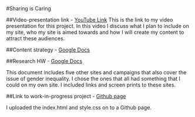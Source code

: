 #Sharing is Caring


##Video-presentation link - [YouTube Link](https://www.youtube.com/watch?v=es_RlFQ20W8)
This is the link to my video presentation for this project. In this video I discuss what I plan to include on my site, who my site is aimed towards and how I will create my content to attract these audiences. 

##Content strategy - [Google Docs](https://docs.google.com/document/d/1aJShjRpZAhVS4lXW3Wp82kktd89SGxydiQAvhpI9wnw/edit#)

##Research HW - [Google Docs](https://docs.google.com/document/d/1gj3gpq_1Y8lsQwUXliNw-k7UnZcJGqlvoKhhrwlrIzc/edit)

This document includes five other sites and campaigns that also cover the issue of gender inequality. I chose the ones that all had something that I could on my own site. I included links and screen prints to these sites. 

##Link to work-in-progress project - [Github page](https://github.com/Malore123/new-sharing-is-caring)

I uploaded the index.html and style.css on to a Github page.